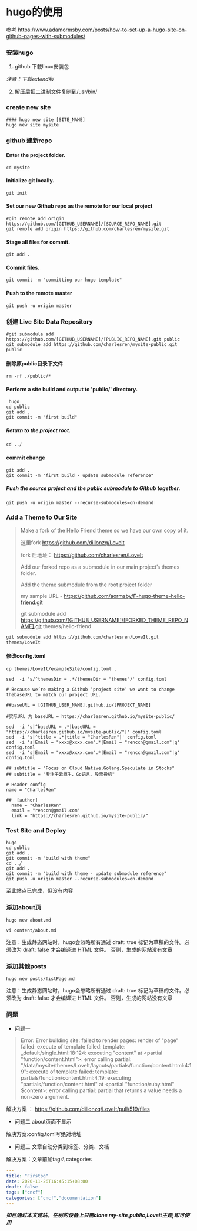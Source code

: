 # hugo的使用

参考  <https://www.adamormsby.com/posts/how-to-set-up-a-hugo-site-on-github-pages-with-submodules/>

### 安装hugo

1. github 下载linux安装包

  *注意：下载extend版*


2. 解压后把二进制文件复制到/usr/bin/

### create new site

```
#### hugo new site [SITE_NAME]
hugo new site mysite
```

### github 建新repo  


#### Enter the project folder.
```
cd mysite
```

#### Initialize git locally.
```
git init
```

#### Set our new Github repo as the remote for our local project

```
#git remote add origin https://github.com/[GITHUB_USERNAME]/[SOURCE_REPO_NAME].git
git remote add origin https://github.com/charlesren/mysite.git
```

#### Stage all files for commit.
```
git add .
```
#### Commit files.
```
git commit -m "committing our hugo template"
```
#### Push to the remote master
```
git push -u origin master
```


### 创建  Live Site Data Repository

```
#git submodule add https://github.com/[GITHUB_USERNAME]/[PUBLIC_REPO_NAME].git public
git submodule add https://github.com/charlesren/mysite-public.git public
```

#### 删除原public目录下文件
```
rm -rf ./public/*
```

#### Perform a site build and output to 'public/' directory.

```
 hugo
cd public
git add .
git commit -m "first build"
```

#####  Return to the project root.

```
cd ../
```

#### commit change

```
git add .
git commit -m "first build - update submodule reference"
```

##### Push the source project *and* the public submodule to Github together.

```
git push -u origin master --recurse-submodules=on-demand
```


### Add a Theme to Our Site

> Make a fork of the Hello Friend theme so we have our own copy of it.
>
> 这里fork https://github.com/dillonzq/LoveIt
>
> fork 后地址：  https://github.com/charlesren/LoveIt
>
> Add our forked repo as a submodule in our main project’s themes folder.
>
> Add the theme submodule from the root project folder
>
> my sample URL - https://github.com/aormsby/F-hugo-theme-hello-friend.git
>
> git submodule add https://github.com/[GITHUB_USERNAME]/[FORKED_THEME_REPO_NAME].git themes/hello-friend

```
git submodule add https://github.com/charlesren/LoveIt.git  themes/LoveIt
```

#### 修改config.toml

```
cp themes/LoveIt/exampleSite/config.toml .

sed  -i 's/^themesDir = .*/themesDir = "themes"/' config.toml

# Because we’re making a Github ‘project site’ we want to change thebaseURL to match our project URL.

##baseURL = [GITHUB_USER_NAME].github.io/[PROJECT_NAME]

#实际URL 为 baseURL = https://charlesren.github.io/mysite-public/

sed  -i 's|^baseURL = .*|baseURL = "https://charlesren.github.io/mysite-public/"|' config.toml
sed  -i 's|^title = .*|title = "CharlesRen"|' config.toml
sed  -i 's|Email = "xxxx@xxxx.com".*|Email = "renccn@gmail.com"|g' config.toml
sed  -i 's|Email = "xxxx@xxxx.com".*|Email = "renccn@gmail.com"|g' config.toml

## subtitle = "Focus on Cloud Native,Golang,Speculate in Stocks"
## subtitle = "专注于云原生、Go语言、股票投机"

# Header config
name = "CharlesRen"

##  [author]
  name = "CharlesRen"
  email = "renccn@gmail.com"
  link = "https://charlesren.github.io/mysite-public/"

```



### Test Site and Deploy
```shell
hugo
cd public
git add .
git commit -m "build with theme"
cd ../
git add .
git commit -m "build with theme - update submodule reference"
git push -u origin master --recurse-submodules=on-demand
```




至此站点已完成，但没有内容


### 添加about页

```
hugo new about.md

vi content/about.md
```

注意：生成静态网站时，hugo会忽略所有通过 draft: true 标记为草稿的文件。必须改为 draft: false 才会编译进 HTML 文件。
否则，生成的网站没有文章

### 添加其他posts

```
hugo new posts/fistPage.md
```


注意：生成静态网站时，hugo会忽略所有通过 draft: true 标记为草稿的文件。必须改为 draft: false 才会编译进 HTML 文件。
否则，生成的网站没有文章


### 问题

- 问题一

> Error: Error building site: failed to render pages: render of "page" failed: execute of template failed: template: _default/single.html:18:124: executing "content" at <partial "function/content.html">: error calling partial: "/data/mysite/themes/LoveIt/layouts/partials/function/content.html:4:19": execute of template failed: template: partials/function/content.html:4:19: executing "partials/function/content.html" at <partial "function/ruby.html" $content>: error calling partial: partial that returns a value needs a non-zero argument.

解决方案 ：  https://github.com/dillonzq/LoveIt/pull/519/files

- 问题二  about页面不显示



解决方案:config.toml写绝对地址


- 问题三 文章自动分类到标签、分类、文档

解决方案：文章前加tags\ categories
```yaml
---
title: "Firstpg"
date: 2020-11-26T16:45:15+08:00
draft: false
tags: ["cncf"]
categories: ["cncf","documentation"]
---
```

***如已通过本文建站，在别的设备上只需clone my-site,public,Loveit主题,即可使用***

